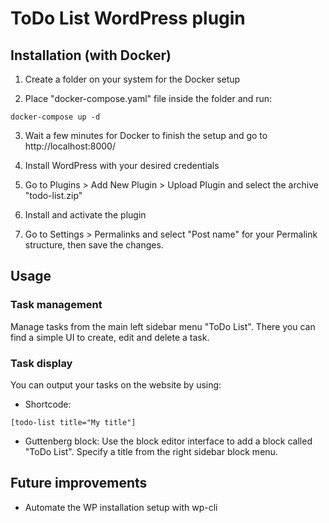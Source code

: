 # ToDo List WordPress plugin

## Installation (with Docker)

1. Create a folder on your system for the Docker setup

2. Place "docker-compose.yaml" file inside the folder and run:

`docker-compose up -d`

3. Wait a few minutes for Docker to finish the setup and go to http://localhost:8000/

4. Install WordPress with your desired credentials

5. Go to Plugins > Add New Plugin > Upload Plugin and select the archive "todo-list.zip"

6. Install and activate the plugin

7. Go to Settings > Permalinks and select "Post name" for your Permalink structure, then save the changes.

## Usage

### Task management

Manage tasks from the main left sidebar menu "ToDo List". There you can find a simple UI to create, edit and delete a task.

### Task display

You can output your tasks on the website by using:

- Shortcode:

`[todo-list title="My title"]`

- Guttenberg block: Use the block editor interface to add a block called "ToDo List". Specify a title from the right sidebar block menu.

## Future improvements

- Automate the WP installation setup with wp-cli
